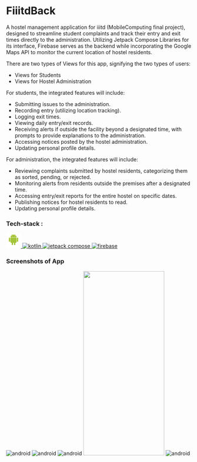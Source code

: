 # FiiitdBack
A hostel management application for iiitd (MobileComputing  final project), designed to streamline student complaints and track their entry and exit times directly to the administration. Utilizing Jetpack Compose Libraries for its interface, Firebase serves as the backend while incorporating the Google Maps API to monitor the current location of hostel residents.

There are two types of Views for this app, signifying the two types of users:
   
   - Views for Students
   - Views for Hostel Administration

For students, the integrated features will include:

   - Submitting issues to the administration.
   - Recording entry (utilizing location tracking).
   - Logging exit times.
   - Viewing daily entry/exit records.
   - Receiving alerts if outside the facility beyond a designated time, with prompts to provide explanations to the administration.
   - Accessing notices posted by the hostel administration.
   - Updating personal profile details.

For administration, the integrated features will include:

   - Reviewing complaints submitted by hostel residents, categorizing them as sorted, pending, or rejected.
   - Monitoring alerts from residents outside the premises after a designated time.
   - Accessing entry/exit reports for the entire hostel on specific dates.
   - Publishing notices for hostel residents to read.
   - Updating personal profile details.

<h3 align="left">Tech-stack :</h3>
<p align="left"> <a href="https://developer.android.com" target="_blank" rel="noreferrer"> <img src="https://raw.githubusercontent.com/devicons/devicon/master/icons/android/android-original-wordmark.svg" alt="android" width="40" height="40"/> </a> <a href="https://kotlinlang.org" target="_blank" rel="noreferrer"> <img src="https://www.vectorlogo.zone/logos/kotlinlang/kotlinlang-icon.svg" alt="kotlin" width="40" height="40"/> </a><a href="https://developer.android.com/jetpack/compose" target="_blank" rel="noreferrer"> <img src="https://3.bp.blogspot.com/-VVp3WvJvl84/X0Vu6EjYqDI/AAAAAAAAPjU/ZOMKiUlgfg8ok8DY8Hc-ocOvGdB0z86AgCLcBGAsYHQ/s1600/jetpack%2Bcompose%2Bicon_RGB.png" alt="jetpack compose" width="40" height="40"/> </a> <a href="https://firebase.google.com/" target="_blank" rel="noreferrer"> <img src="https://www.vectorlogo.zone/logos/firebase/firebase-icon.svg" alt="firebase" width="40" height="40"/> </a> </p>


### Screenshots of App

<p align="left"><img src="https://github.com/dhananjay23033/FIIITDBACK/assets/142231579/8d60d74c-d607-403b-b33e-0ccf28ddffd9" alt="android" width="220" height="500"/> 
<img src="https://github.com/dhananjay23033/FIIITDBACK/assets/142231579/53b4fd74-3c42-477e-b16f-2ef5f8b6a4a5" alt="android" width="220" height="500"/> 
<img src="https://github.com/dhananjay23033/FIIITDBACK/assets/142231579/25029fd7-59f1-45ba-af96-6164be070203"
 alt="android" width="220" height="500"/> 
<img src="https://github.com/dhananjay23033/FIIITDBACK/assets/142231579/8e6edcab-dfff-4cf9-9c06-c4f0dad4284e"
 alt="") id" width="220" height="500"/> 
<img src="https://github.com/dhananjay23033/FIIITDBACK/assets/142231579/44c000d5-6fdc-4350-9bcf-a9cc46c2d847" alt="android" width="220" height="500"/> </p>
